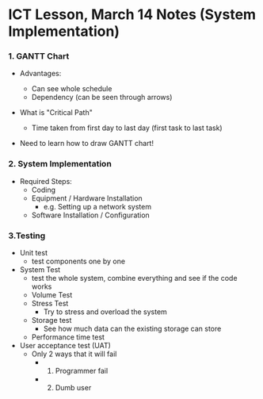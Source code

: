 # ICT Lesson, March 14 Notes (System Implementation) #

### 1. GANTT Chart ###
- Advantages:
  - Can see whole schedule
  - Dependency (can be seen through arrows)

- What is "Critical Path"
  - Time taken from first day to last day (first task to last task)

- Need to learn how to draw GANTT chart!

### 2. System Implementation ###
- Required Steps:
  - Coding
  - Equipment / Hardware Installation
    - e.g. Setting up a network system
  - Software Installation / Configuration

### 3.Testing ###
- Unit test
  - test components one by one
- System Test
  - test the whole system, combine everything and see if the code works
  - Volume Test
  - Stress Test
    - Try to stress and overload the system
  - Storage test
    - See how much data can the existing storage can store
  - Performance time test
- User acceptance test (UAT)
  - Only 2 ways that it will fail
    - 1. Programmer fail
    - 2. Dumb user
